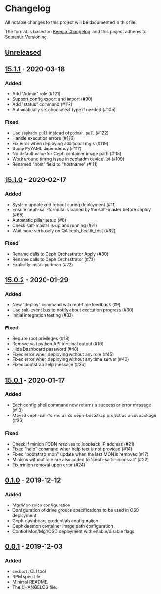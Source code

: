 # Changelog

All notable changes to this project will be documented in this file.

The format is based on [Keep a Changelog](https://keepachangelog.com/en/1.0.0/),
and this project adheres to [Semantic Versioning](https://semver.org/spec/v2.0.0.html).

## [Unreleased]

## [15.1.1] - 2020-03-18
### Added
- Add "Admin" role (#121)
- Support config export and import (#90)
- Add "status" command (#112)
- Automatically set chooseleaf type if needed (#105)
### Fixed
- Use `cephadm pull` instead of `podman pull` (#122)
- Handle execution errors (#126)
- Fix error when deploying additional mgrs (#119)
- Bump PyYAML dependency (#117)
- No default value for Ceph container image path (#115)
- Work around timing issue in cephadm device list (#109)
- Renamed "host" field to "hostname" (#111)

## [15.1.0] - 2020-02-17
### Added
- System update and reboot during deployment (#11)
- Ensure ceph-salt-formula is loaded by the salt-master before deploy (#65)
- Automatic pillar setup (#8)
- Check salt-master is up and running (#61)
- Wait more verbosely on QA ceph_health_test (#62)
### Fixed
- Rename calls to Ceph Orchestrator Apply (#80)
- Rename calls to Ceph Orchestrator (#73)
- Explicitly install podman (#72)

## [15.0.2] - 2020-01-29
### Added
- New "deploy" command with real-time feedback (#9)
- Use salt-event bus to notify about execution progress (#30)
- Initial integration testing (#33)
### Fixed
- Require root privileges (#18)
- Remove salt python API terminal output (#10)
- Hide Dashboard password (#48)
- Fixed error when deploying without any role (#45)
- Fixed error when deploying without any time server (#40)
- Fixed bootstrap help message (#36)

## [15.0.1] - 2020-01-17
### Added
- Each config shell command now returns a success or error message (#13)
- Moved ceph-salt-formula into ceph-bootstrap project as a subpackage (#26)
### Fixed
- Check if minion FQDN resolves to loopback IP address (#21)
- Fixed "help" command when help text is not provided (#14)
- Fixed "bootstrap_mon" update when the last MON is removed (#17)
- Minions without role are also added to "ceph-salt:minions:all" (#22)
- Fix minion removal upon error (#24)

## [0.1.0] - 2019-12-12
### Added
- Mgr/Mon roles configuration
- Configuration of drive groups specifications to be used in OSD deployment
- Ceph-dashboard credentials configuration
- Ceph daemon container image path configuration
- Control Mon/Mgr/OSD deployment with enable/disable flags

## [0.0.1] - 2019-12-03
### Added
- `sesboot`: CLI tool
- RPM spec file.
- Minimal README.
- The CHANGELOG file.

[Unreleased]: https://github.com/ceph/ceph-salt/compare/v15.1.1...HEAD
[15.1.1]: https://github.com/ceph/ceph-salt/releases/tag/v15.1.1
[15.1.0]: https://github.com/ceph/ceph-salt/releases/tag/v15.1.0
[15.0.2]: https://github.com/ceph/ceph-salt/releases/tag/v15.0.2
[15.0.1]: https://github.com/ceph/ceph-salt/releases/tag/v15.0.1
[0.1.0]: https://github.com/ceph/ceph-salt/releases/tag/v0.1.0
[0.0.1]: https://github.com/ceph/ceph-salt/releases/tag/v0.0.1

